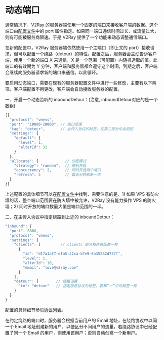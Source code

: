 # 动态端口

通常情况下，V2Ray 的服务器端使用一个固定的端口来接收客户端的数据。这个端口由[配置文件](../chapter_02/01_overview.md)中的 port 属性指定。如果同一端口通信时间过长，或流量过大，则有可能被服务商限速。于是 V2Ray 提供了一个功能来动态调整通信端口。

在新的配置中，V2Ray 服务器端依然使用一个主端口（即上文的 port）接收请求，但可以配置一个绕路（detour）的特性。配置之后，服务器会主动告诉客户端，使用一个新的端口 X 来通信，X 是一个范围（可配置）内随机选取的值。此端口的有效期为 Y 分钟，客户端和服务器都会遵守这个时间，到期之后，客户端会继续向服务器请求新的端口来通信。以此循环。

要启用动态端口，需要在现有的服务器配置文件中进行一些修改，主要有以下两项。客户端配置不用更改，客户端会自动接收服务器的配置。

一、开启一个动态监听的 inboundDetour：(注意, inboundDetour对应的是一个数组)

```javascript
[{
  "protocol": "vmess",
  "port": "10000-20000", // 端口范围
  "tag": "detour",       // 此传入协议的标签，在第二部分中会用到
  "settings": {
    "default": {
      "level": 1,
      "alterId": 32
    }
  },
  "allocate": {            // 分配模式
    "strategy": "random",  // 随机开启
    "concurrency": 2,      // 同时开放两个端口
    "refresh": 5           // 每五分钟刷新一次
  }
}]
```

上述配置的具体细节可以在[配置文件](../chapter_02/01_overview.md)中找到，需要注意的是，1) 如果 VPS 有防火墙的话，整个端口范围要在防火墙中被允许，V2Ray 没有能力操作 VPS 的防火墙；2) 同时开放的端口数最大值是端口范围的一半。

二、在主传入协议中指定绕路到上述的 inboundDetour：

```javascript
"inbound": {
  "port": 8888,
  "protocol": "vmess",
  "settings": {
    "clients": [         // clients 部分和原有配置一样
      {
        "id": "d17a1af7-efa5-42ca-b7e9-6a35282d737f",
        "level": 1,
        "alterId": 10,
        "email": "love@v2ray.com"
      }
    ],
    "detour": {        // 绕路设置
      "to": "detour"   // 指定绕路协议的标签，要和“一”中的标签一样
    }
  }
}
```

配置的具体细节参见[协议列表](../chapter_02/02_protocols.md)。

在约定绕路的端口时，服务器会根据当前用户的 Email 地址，在绕路协议中以同一个 Email 地址创建新的用户，以便区分不同用户的流量。若绕路协议中已经配置了同一个 Email 的用户，则使用该用户；否则自动创建一个新用户。
